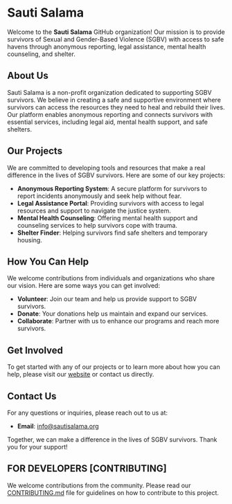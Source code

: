 
# Sauti Salama

Welcome to the **Sauti Salama** GitHub organization! Our mission is to provide survivors of Sexual and Gender-Based Violence (SGBV) with access to safe havens through anonymous reporting, legal assistance, mental health counseling, and shelter.

## About Us

Sauti Salama is a non-profit organization dedicated to supporting SGBV survivors. We believe in creating a safe and supportive environment where survivors can access the resources they need to heal and rebuild their lives. Our platform enables anonymous reporting and connects survivors with essential services, including legal aid, mental health support, and safe shelters.

## Our Projects

We are committed to developing tools and resources that make a real difference in the lives of SGBV survivors. Here are some of our key projects:

- **Anonymous Reporting System**: A secure platform for survivors to report incidents anonymously and seek help without fear.
- **Legal Assistance Portal**: Providing survivors with access to legal resources and support to navigate the justice system.
- **Mental Health Counseling**: Offering mental health support and counseling services to help survivors cope with trauma.
- **Shelter Finder**: Helping survivors find safe shelters and temporary housing.

## How You Can Help

We welcome contributions from individuals and organizations who share our vision. Here are some ways you can get involved:

- **Volunteer**: Join our team and help us provide support to SGBV survivors.
- **Donate**: Your donations help us maintain and expand our services.
- **Collaborate**: Partner with us to enhance our programs and reach more survivors.

## Get Involved

To get started with any of our projects or to learn more about how you can help, please visit our [website](https://sautisalama.org) or contact us directly.

## Contact Us

For any questions or inquiries, please reach out to us at:
- **Email**: info@sautisalama.org

Together, we can make a difference in the lives of SGBV survivors. Thank you for your support!

## FOR DEVELOPERS [CONTRIBUTING]

We welcome contributions from the community. Please read our [CONTRIBUTING.md](CONTRIBUTING.md) file for guidelines on how to contribute to this project.
